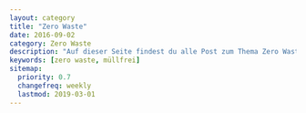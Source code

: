```yaml
---
layout: category
title: "Zero Waste"
date: 2016-09-02
category: Zero Waste
description: "Auf dieser Seite findest du alle Post zum Thema Zero Waste."
keywords: [zero waste, müllfrei]
sitemap:
  priority: 0.7
  changefreq: weekly
  lastmod: 2019-03-01
---
```

